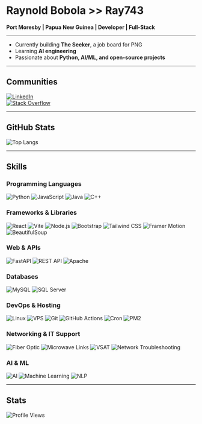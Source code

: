 # Raynold Bobola >> Ray743

**Port Moresby | Papua New Guinea | Developer | Full-Stack**

---

- Currently building **The Seeker**, a job board for PNG  
- Learning **AI engineering**  
- Passionate about **Python, AI/ML, and open-source projects**  

---

## Communities
[![LinkedIn](https://img.shields.io/badge/LinkedIn-0077B5?logo=linkedin&logoColor=white)](https://www.linkedin.com/in/raynold-bobola-740b64341)  
[![Stack Overflow](https://img.shields.io/badge/Stack%20Overflow-FE7A16?logo=stack-overflow&logoColor=white)](https://stackoverflow.com/users/13772807/ray)

---

## GitHub Stats
![Top Langs](https://github-readme-stats.vercel.app/api/top-langs/?username=ray743&layout=compact&theme=radical)  

---

## Skills

### Programming Languages
![Python](https://img.shields.io/badge/Python-3776AB?logo=python&logoColor=white)
![JavaScript](https://img.shields.io/badge/JavaScript-F7DF1E?logo=javascript&logoColor=black)
![Java](https://img.shields.io/badge/Java-007396?logo=java&logoColor=white)
![C++](https://img.shields.io/badge/C++-00599C?logo=c%2B%2B&logoColor=white)

### Frameworks & Libraries
![React](https://img.shields.io/badge/React-61DAFB?logo=react&logoColor=black)
![Vite](https://img.shields.io/badge/Vite-646CFF?logo=vite&logoColor=white)
![Node.js](https://img.shields.io/badge/Node.js-339933?logo=node.js&logoColor=white)
![Bootstrap](https://img.shields.io/badge/Bootstrap-7952B3?logo=bootstrap&logoColor=white)
![Tailwind CSS](https://img.shields.io/badge/Tailwind_CSS-06B6D4?logo=tailwind-css&logoColor=white)
![Framer Motion](https://img.shields.io/badge/Framer_Motion-0055FF?logo=framer&logoColor=white)
![BeautifulSoup](https://img.shields.io/badge/BeautifulSoup-FF9900?logo=python&logoColor=white)

### Web & APIs
![FastAPI](https://img.shields.io/badge/FastAPI-009688?logo=fastapi&logoColor=white)
![REST API](https://img.shields.io/badge/REST_API-000000?logo=rest-api&logoColor=white)
![Apache](https://img.shields.io/badge/Apache-FC6A0A?logo=apache&logoColor=white)

### Databases
![MySQL](https://img.shields.io/badge/MySQL-4479A1?logo=mysql&logoColor=white)
![SQL Server](https://img.shields.io/badge/SQL_Server-CC2927?logo=microsoft-sql-server&logoColor=white)

### DevOps & Hosting
![Linux](https://img.shields.io/badge/Linux-FCC624?logo=linux&logoColor=black)
![VPS](https://img.shields.io/badge/VPS-008080?logo=linux&logoColor=white)
![Git](https://img.shields.io/badge/Git-F05032?logo=git&logoColor=white)
![GitHub Actions](https://img.shields.io/badge/GitHub_Actions-2088FF?logo=githubactions&logoColor=white)
![Cron](https://img.shields.io/badge/Cron-0078D6?logo=linux&logoColor=white)
![PM2](https://img.shields.io/badge/PM2-2B2B2B?logo=pm2&logoColor=white)

### Networking & IT Support
![Fiber Optic](https://img.shields.io/badge/Fiber_Optic-0A0A0A?logo=network-servers&logoColor=white)
![Microwave Links](https://img.shields.io/badge/Microwave-FFA500?logo=network-servers&logoColor=white)
![VSAT](https://img.shields.io/badge/VSAT-008080?logo=network-servers&logoColor=white)
![Network Troubleshooting](https://img.shields.io/badge/Network_Troubleshooting-FF5733?logo=network-servers&logoColor=white)

### AI & ML
![AI](https://img.shields.io/badge/AI-FF6F61?logo=artificial-intelligence&logoColor=white)
![Machine Learning](https://img.shields.io/badge/Machine_Learning-F7931E?logo=tensorflow&logoColor=white)
![NLP](https://img.shields.io/badge/NLP-4B0082?logo=ai&logoColor=white)

---

## Stats
![Profile Views](https://komarev.com/ghpvc/?username=ray743&color=blue)  
